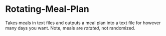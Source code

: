 # Rotating-Meal-Plan
Takes meals in text files and outputs a meal plan into a text file for however many days you want. Note, meals are *rotated*, not randomized.

